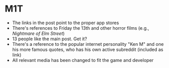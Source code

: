 # M1T

* The links in the post point to the proper app stores
* There's references to Friday the 13th and other horror films (e.g., *Nightmare of Elm Street*)
* 13 people like the main post. Get it?
* There's a reference to the popular internet personality "Ken M" and one his more famous quotes, who has his own active subreddit (included as link)
* All relevant media has been changed to fit the game and developer

